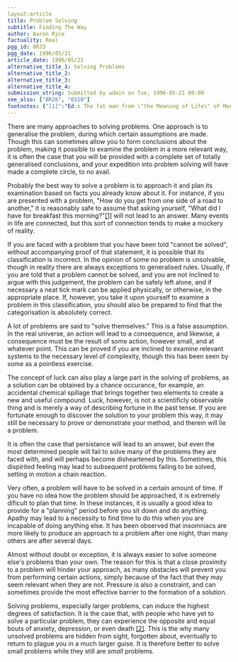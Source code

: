 ```yaml
---
layout:article
title: Problem Solving
subtitle: Finding The Way
author: Aaron Rice
factuality: Real
pgg_id: 8R33
pgg_date: 1996/05/21
article_date: 1996/05/21
alternative_title_1: Solving Problems
alternative_title_2: 
alternative_title_3: 
alternative_title_4: 
submission_string: Submitted by admin on Tue, 1996-05-21 00:00
see_also: ["8R26", "6S10"]
footnotes: {"[1]":"Ed.: The fat man from \"the Meaning of Life\" of Monty Python is probably the only exception in this case.","[2]":"This obviously depends on the nature of the problem."}
---
```

<div>
<p>There are many approaches to solving problems. One approach is to generalise the problem, during which certain assumptions are made. Though this can sometimes allow you to form conclusions about the problem, making it possible to examine the problem in a more relevant way, it is often the case that you will be provided with a complete set of totally generalised conclusions, and your expedition into problem solving will have made a complete circle, to no avail.</p>
<p>Probably the best way to solve a problem is to approach it and plan its examination based on facts you already know about it. For instance, if you are presented with a problem, "How do you get from one side of a road to another," it is reasonably safe to assume that asking yourself, "What did I have for breakfast this morning?"<a href="#footnotes.1" class="footnote-link">[1]</a> will not lead to an answer. Many events in life are connected, but this sort of connection tends to make a mockery of reality.</p>
<p>If you are faced with a problem that you have been told "cannot be solved", without accompanying proof of that statement, it is possible that its classification is incorrect. In the opinion of some no problem is unsolvable, though in reality there are always exceptions to generalised rules. Usually, if you are told that a problem cannot be solved, and you are not inclined to argue with this judgement, the problem can be safely left alone, and if necessary a neat tick mark can be applied physically, or otherwise, in the appropriate place. If, however, you take it upon yourself to examine a problem in this classification, you should also be prepared to find that the categorisation is absolutely correct.</p>
<p>A lot of problems are said to "solve themselves." This is a false assumption. In the real universe, an action will lead to a consequence, and likewise, a consequence must be the result of some action, however small, and at whatever point. This can be proved if you are inclined to examine relevant systems to the necessary level of complexity, though this has been seen by some as a pointless exercise.</p>
<p>The concept of luck can also play a large part in the solving of problems, as a solution can be obtained by a chance occurance, for example, an accidental chemical spillage that brings together two elements to create a new and useful compound. Luck, however, is not a scientificly observable thing and is merely a way of describing fortune in the past tense. If you are fortunate enough to discover the solution to your problem this way, it may still be necessary to prove or demonstrate your method, and therein will lie a problem.</p>
<p>It is often the case that persistance will lead to an answer, but even the most determined people will fail to solve many of the problems they are faced with, and will perhaps become disheartened by this. Sometimes, this dispirited feeling may lead to subsequent problems failing to be solved, setting in motion a chain reaction.</p>
<p>Very often, a problem will have to be solved in a certain amount of time. If you have no idea how the problem should be approached, it is extremely dificult to plan that time. In these instances, it is usually a good idea to provide for a "planning" period before you sit down and do anything. Apathy may lead to a necessity to find time to do this when you are incapable of doing anything else. It has been observed that insomniacs are more likely to produce an approach to a problem after one night, than many others are after several days.</p>
<p>Almost without doubt or exception, it is always easier to solve someone else's problems than your own. The reason for this is that a close proximity to a problem will hinder your approach, as many obstacles will prevent you from performing certain actions, simply because of the fact that they may seem relevant when they are not. Pressure is also a constraint, and can sometimes provide the most effective barrier to the formation of a solution.</p>
<p>Solving problems, especially larger problems, can induce the highest degrees of satisfaction. It is the case that, with people who have yet to solve a particular problem, they can experience the opposite and equal bouts of anxiety, depression, or even death <a href="#footnotes.2" class="footnote-link">[2]</a>. This is the why many unsolved problems are hidden from sight, forgotten about, eventually to return to plague you in a much larger guise. It is therefore better to solve small problems while they still are <em>small</em> problems.</p>
</div>
